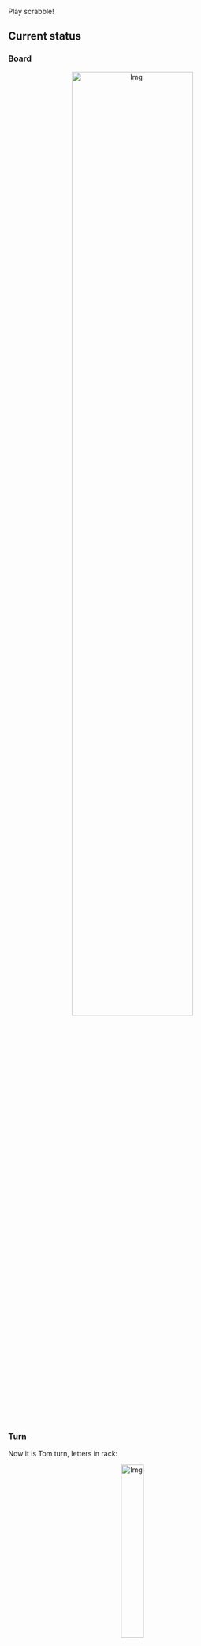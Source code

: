 
Play scrabble!
## Current status
### Board
<p align="center">
<img src="https://raw.githubusercontent.com/radosz99/radosz99/main/board.png" width=70% alt="Img"/>
    </p>
    
### Turn
Now it is Tom turn, letters in rack:
<p align="center">
<img src="https://raw.githubusercontent.com/radosz99/radosz99/main/rack.png" width=30% alt="Img"/>
</p>

### Game score
| Id | Player name | Points |
  | - | - | - |  
|0 | Tom | 144
|1 | Jerry | 111
## Make the move
Make the move and insert the letters by creating an [issue](https://github.com/radosz99/radosz99/issues/new?title=scrabble%7Cmove%7C7%3AA%3ARIDE&body=Just+push+%27Submit+new+issue%27+or+update+with+your+move.) according to the rules or...

## Possibly best moves  
Are you sure? :smiling_imp: :smiling_imp: :smiling_imp:
<details>
  <summary>Spoiler warning!</summary>
  
  | Id | Move | Issue link | Points |
  | - | - | - | - |  
|1| H:10:rytel | [scrabble&#124;move&#124;H:10:rytel](https://github.com/radosz99/radosz99/issues/new?title=scrabble%7Cmove%7CH%3A10%3Arytel&body=Just+push+%27Submit+new+issue%27+or+update+with+your+move.) | 24 
|2| H:11:yeti | [scrabble&#124;move&#124;H:11:yeti](https://github.com/radosz99/radosz99/issues/new?title=scrabble%7Cmove%7CH%3A11%3Ayeti&body=Just+push+%27Submit+new+issue%27+or+update+with+your+move.) | 18 
|3| F:0:leź | [scrabble&#124;move&#124;F:0:leź](https://github.com/radosz99/radosz99/issues/new?title=scrabble%7Cmove%7CF%3A0%3Aleź&body=Just+push+%27Submit+new+issue%27+or+update+with+your+move.) | 14 
|4| 0:H:metyli | [scrabble&#124;move&#124;0:H:metyli](https://github.com/radosz99/radosz99/issues/new?title=scrabble%7Cmove%7C0%3AH%3Ametyli&body=Just+push+%27Submit+new+issue%27+or+update+with+your+move.) | 12 
|5| B:6:trefl | [scrabble&#124;move&#124;B:6:trefl](https://github.com/radosz99/radosz99/issues/new?title=scrabble%7Cmove%7CB%3A6%3Atrefl&body=Just+push+%27Submit+new+issue%27+or+update+with+your+move.) | 11 
|6| 0:H:metyl | [scrabble&#124;move&#124;0:H:metyl](https://github.com/radosz99/radosz99/issues/new?title=scrabble%7Cmove%7C0%3AH%3Ametyl&body=Just+push+%27Submit+new+issue%27+or+update+with+your+move.) | 11 
|7| 13:C:aryli | [scrabble&#124;move&#124;13:C:aryli](https://github.com/radosz99/radosz99/issues/new?title=scrabble%7Cmove%7C13%3AC%3Aaryli&body=Just+push+%27Submit+new+issue%27+or+update+with+your+move.) | 11 
|8| 0:G:amrity | [scrabble&#124;move&#124;0:G:amrity](https://github.com/radosz99/radosz99/issues/new?title=scrabble%7Cmove%7C0%3AG%3Aamrity&body=Just+push+%27Submit+new+issue%27+or+update+with+your+move.) | 11 
|9| J:0:algi | [scrabble&#124;move&#124;J:0:algi](https://github.com/radosz99/radosz99/issues/new?title=scrabble%7Cmove%7CJ%3A0%3Aalgi&body=Just+push+%27Submit+new+issue%27+or+update+with+your+move.) | 11 
|10| 0:D:teramy | [scrabble&#124;move&#124;0:D:teramy](https://github.com/radosz99/radosz99/issues/new?title=scrabble%7Cmove%7C0%3AD%3Ateramy&body=Just+push+%27Submit+new+issue%27+or+update+with+your+move.) | 11 
</details>
    
## Latest moves

| Id | Type | Move / Letters to replace | Created words / New letters | Date | Points | Player | Who |
| - | - | - | - | - | - | - | - |
|11| INSERT | 2:H:dęg | ['DĘG'] | 11/26/2022, 23:42:57 | 15 | Jerry | [radosz99](github.com/radosz99) |
|10| INSERT | 14:A:miń | ['MIŃ'] | 11/26/2022, 23:42:19 | 30 | Tom | [radosz99](github.com/radosz99) |
|9| INSERT | C:11:łgań | ['ŁGAŃ'] | 11/26/2022, 23:41:36 | 28 | Jerry | [radosz99](github.com/radosz99) |
|8| INSERT | 11:C:łupany | ['ŁUPANY'] | 11/26/2022, 23:40:57 | 14 | Tom | [radosz99](github.com/radosz99) |
|7| INSERT | 9:B:fan | ['FAN'] | 11/26/2022, 23:40:00 | 17 | Jerry | [radosz99](github.com/radosz99) |
|6| INSERT | D:7:cynku | ['CYNKU'] | 11/26/2022, 20:39:55 | 20 | Tom | [radosz99](github.com/radosz99) |
|5| INSERT | 2:C:zwoź | ['ZWOŹ'] | 11/26/2022, 20:39:16 | 16 | Jerry | [radosz99](github.com/radosz99) |
|4| INSERT | H:0:mediną | ['MEDINĄ'] | 11/26/2022, 20:38:36 | 39 | Tom | [radosz99](github.com/radosz99) |
|3| INSERT | 5:E:obsącz | ['OBSĄCZ'] | 11/26/2022, 20:37:50 | 21 | Jerry | [radosz99](github.com/radosz99) |
|2| INSERT | F:7:pić | ['PIĆ'] | 11/26/2022, 20:37:14 | 21 | Tom | [radosz99](github.com/radosz99) |
|1| INSERT | E:2:osmowe | ['OSMOWE'] | 11/26/2022, 20:36:35 | 14 | Jerry | [radosz99](github.com/radosz99) |
|0| INSERT | 7:D:cepowa | ['CEPOWA'] | 11/26/2022, 20:35:50 | 20 | Tom | [radosz99](github.com/radosz99) |